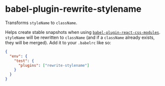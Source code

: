 # babel-plugin-rewrite-stylename

Transforms `styleName` to `className`.

Helps create stable snapshots when using [`babel-plugin-react-css-modules`](https://github.com/gajus/babel-plugin-react-css-modules). `styleName` will be rewritten to `className` (and if a `className` already exists, they will be merged). Add it to your `.babelrc` like so:
```json
{
  "env": {
    "test": {
      "plugins": ["rewrite-stylename"]
    }
  }
}
```
